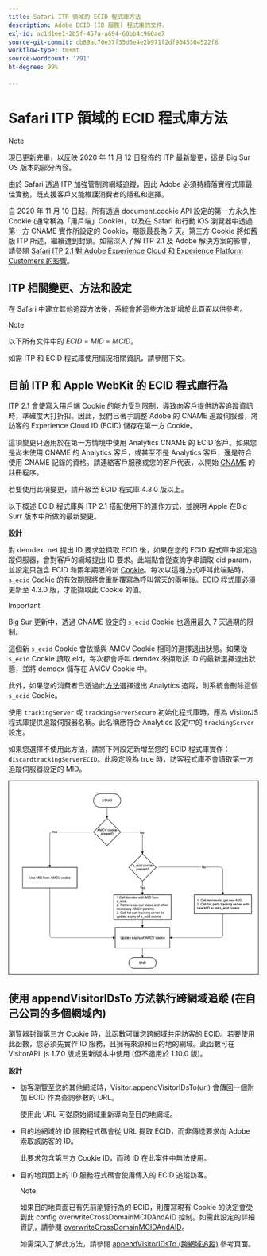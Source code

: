 ```yaml
---
title: Safari ITP 領域的 ECID 程式庫方法
description: Adobe ECID (ID 服務) 程式庫的文件。
exl-id: ac1d1ee1-2b5f-457a-a694-60bb4c960ae7
source-git-commit: cb89ac70e37f35d5e4e2b971f2df9645304522f8
workflow-type: tm+mt
source-wordcount: '791'
ht-degree: 99%

---
```


# Safari ITP 領域的 ECID 程式庫方法

>[!NOTE]
>
>現已更新完畢，以反映 2020 年 11 月 12 日發佈的 ITP 最新變更，這是 Big Sur OS 版本的部分內容。

由於 Safari 透過 ITP 加強管制跨網域追蹤，因此 Adobe 必須持續落實程式庫最佳實務，既支援客戶又能維護消費者的隱私和選擇。

自 2020 年 11 月 10 日起，所有透過 document.cookie API 設定的第一方永久性 Cookie (通常稱為「用戶端」Cookie)，以及在 Safari 和行動 iOS 瀏覽器中透過第一方 CNAME 實作所設定的 Cookie，期限最長為 7 天。第三方 Cookie 將如舊版 ITP 所述，繼續遭到封鎖。如需深入了解 ITP 2.1 及 Adobe 解決方案的影響，請參閱 [Safari ITP 2.1 對 Adobe Experience Cloud 和 Experience Platform Customers 的影響](https://medium.com/adobetech/safari-itp-2-1-impact-on-adobe-experience-cloud-customers-9439cecb55ac)。

## ITP 相關變更、方法和設定

在 Safari 中建立其他追蹤方法後，系統會將這些方法新增於此頁面以供參考。

>[!NOTE]
>
>以下所有文件中的 *ECID* = *MID* = *MCID*。

如需 ITP 和 ECID 程式庫使用情況相關資訊，請參閱下文。

## 目前 ITP 和 Apple WebKit 的 ECID 程式庫行為

ITP 2.1 會使寫入用戶端 Cookie 的能力受到限制，導致向客戶提供訪客追蹤資訊時，準確度大打折扣。因此，我們已著手調整 Adobe 的 CNAME 追蹤伺服器，將訪客的 Experience Cloud ID (ECID) 儲存在第一方 Cookie。

這項變更只適用於在第一方情境中使用 Analytics CNAME 的 ECID 客戶。如果您是尚未使用 CNAME 的 Analytics 客戶，或甚至不是 Analytics 客戶，還是符合使用 CNAME 記錄的資格。請連絡客戶服務或您的客戶代表，以開始 [CNAME](https://experienceleague.adobe.com/docs/core-services/interface/ec-cookies/cookies-first-party.html?lang=zh-Hant) 的註冊程序。

若要使用此項變更，請升級至 ECID 程式庫 4.3.0 版以上。

以下概述 ECID 程式庫與 ITP 2.1 搭配使用下的運作方式，並說明 Apple 在Big Surr 版本中所做的最新變更。

**設計**

對 demdex. net 提出 ID 要求並擷取 ECID 後，如果在您的 ECID 程式庫中設定追蹤伺服器，會對客戶的網域提出 ID 要求。此端點會從查詢字串讀取 eid param，並設定只包含 ECID 和兩年期限的新 [Cookie](/help/introduction/cookies.md)。每次以這種方式呼叫此端點時，`s_ecid` Cookie 的有效期限將會重新覆寫為呼叫當天的兩年後。ECID 程式庫必須更新至 4.3.0 版，才能擷取此 Cookie 的值。

>[!IMPORTANT]
>
>Big Sur 更新中，透過 CNAME 設定的 `s_ecid` Cookie 也適用最久 7 天過期的限制。

這個新 `s_ecid` Cookie 會依循與 AMCV Cookie 相同的選擇退出狀態。如果從 `s_ecid` Cookie 讀取 eid，每次都會呼叫 demdex 來擷取該 ID 的最新選擇退出狀態，並將 demdex 儲存在 AMCV Cookie 中。

此外，如果您的消費者已透過此[方法](https://experienceleague.adobe.com/docs/analytics/implementation/js/opt-out.html)選擇退出 Analytics 追蹤，則系統會刪除這個 `s_ecid` Cookie。

使用 `trackingServer` 或 `trackingServerSecure` 初始化程式庫時，應為 VisitorJS 程式庫提供追蹤伺服器名稱。此名稱應符合 Analytics 設定中的 `trackingServer` 設定。

如果您選擇不使用此方法，請將下列設定新增至您的 ECID 程式庫實作：`discardtrackingServerECID`。此設定設為 true 時，訪客程式庫不會讀取第一方追蹤伺服器設定的 MID。

![](assets/itp-proposal-v1.png)

## 使用 appendVisitorIDsTo 方法執行跨網域追蹤 (在自己公司的多個網域內)

瀏覽器封鎖第三方 Cookie 時，此函數可讓您跨網域共用訪客的 ECID。若要使用此函數，您必須先實作 ID 服務，且擁有來源和目的地的網域。此函數可在 VisitorAPI. js 1.7.0 版或更新版本中使用 (但不適用於 1.10.0 版)。

**設計**

* 訪客瀏覽至您的其他網域時，Visitor.appendVisitorIDsTo(url) 會傳回一個附加 ECID 作為查詢參數的 URL。

   使用此 URL 可從原始網域重新導向至目的地網域。

* 目的地網域的 ID 服務程式碼會從 URL 提取 ECID，而非傳送要求向 Adobe 索取該訪客的 ID。

   此要求包含第三方 Cookie ID，而該 ID 在此案件中無法使用。

* 目的地頁面上的 ID 服務程式碼會使用傳入的 ECID 追蹤訪客。

   >[!NOTE]
   >如果目的地頁面已有先前瀏覽行為的 ECID，則覆寫現有 Cookie 的決定會受到此 config overwriteCrossDomainMCIDAndAID 控制。如需此設定的詳細資訊，請參閱 [overwriteCrossDomainMCIDAndAID](/help/library/function-vars/overwrite-visitor-id.md)。
   >
   >如需深入了解此方法，請參閱 [appendVisitorIDsTo (跨網域追蹤)](/help/library/get-set/appendvisitorid.md) 參考頁面。
